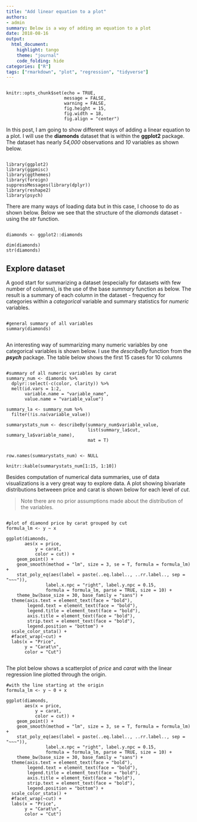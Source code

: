 ```yaml
---
title: "Add linear equation to a plot"
authors:
- admin
summary: Below is a way of adding an equation to a plot
date: 2018-08-16
output: 
  html_document:
    highlight: tango
    theme: "journal"
    code_folding: hide
categories: ["R"]
tags: ["rmarkdown", "plot", "regression", "tidyverse"]
---
```


```{r setup, include=FALSE}

knitr::opts_chunk$set(echo = TRUE,
                      message = FALSE,
                      warning = FALSE,
                      fig.height = 15,
                      fig.width = 18,
                      fig.align = "center")

```

In this post, I am going to show different ways of adding a linear equation to a plot. I will use 
the **diamonds** dataset that is within the **ggplot2** package.
The dataset has nearly _54,000_ observations and _10_ variables as shown below.

```{r Load libraries}

library(ggplot2)
library(ggpmisc)
library(ggthemes)
library(foreign)
suppressMessages(library(dplyr))
library(reshape2)
library(psych)

```

There are many ways of loading data but in this case, I choose to do as shown below. Below we see that
the structure of the _diamonds_ dataset - using the _str_ function.
```{r Load data}

diamonds <- ggplot2::diamonds

dim(diamonds)
str(diamonds)

```


## Explore dataset

A good start for summarizing a dataset (especially for datasets with few number of columns), is the 
use of the base _summary_ function as below. The result is a summary of each column in the dataset -
frequency for categories within a _categorical_ variable and summary statistics for _numeric_ variables. 

```{r explore data}

#general summary of all variables
summary(diamonds)


```

An interesting way of summarizing many numeric variables by one categorical variables is shown below.
I use the _describeBy_ function from the **_psych_** package. The table below shows the first 15 cases
for 10 columns

```{r summary of numeric variables by carat}

#summary of all numeric variables by carat
summary_num <- diamonds %>%
  dplyr::select(-c(color, clarity)) %>%
  melt(id.vars = 1:2,
       variable.name = "variable_name",
       value.name = "variable_value")

summary_la <- summary_num %>%
  filter(!is.na(variable_value))

summarystats_num <- describeBy(summary_num$variable_value,
                               list(summary_la$cut, summary_la$variable_name),
                               mat = T)


row.names(summarystats_num) <- NULL

knitr::kable(summarystats_num[1:15, 1:10])

```

Besides computation of numerical data summaries, use of data visualizations is a very great way 
to explore data. A plot showing bivariate distributions betweeen price and carat is shown below for 
each level of _cut_.

> Note there are no prior assumptions made about the distribution of the variables.

```{r plot 1}

#plot of diamond price by carat grouped by cut
formula_lm <- y ~ x

ggplot(diamonds,
       aes(x = price,
           y = carat,
           color = cut)) +
    geom_point() +
    geom_smooth(method = "lm", size = 3, se = T, formula = formula_lm) +
    stat_poly_eq(aes(label = paste(..eq.label.., ..rr.label.., sep = "~~~")), 
               label.x.npc = "right", label.y.npc = 0.15,
               formula = formula_lm, parse = TRUE, size = 10) +
    theme_bw(base_size = 30, base_family = "sans") +
  theme(axis.text = element_text(face = "bold"),
        legend.text = element_text(face = "bold"),
        legend.title = element_text(face = "bold"),
        axis.title = element_text(face = "bold"),
        strip.text = element_text(face = "bold"),
        legend.position = "bottom") +
  scale_color_stata() +
  #facet_wrap(~cut) +
  labs(x = "Price",
       y = "Carat\n",
       color = "Cut")


```


The plot below shows a scatterplot of _price_ and _carat_ with the linear regression line plotted 
through the origin.

```{r plot 2}
#with the line starting at the origin
formula_lm <- y ~ 0 + x

ggplot(diamonds,
       aes(x = price,
           y = carat,
           color = cut)) +
    geom_point() +
    geom_smooth(method = "lm", size = 3, se = T, formula = formula_lm) +
    stat_poly_eq(aes(label = paste(..eq.label.., ..rr.label.., sep = "~~~")), 
               label.x.npc = "right", label.y.npc = 0.15,
               formula = formula_lm, parse = TRUE, size = 10) +
    theme_bw(base_size = 30, base_family = "sans") +
  theme(axis.text = element_text(face = "bold"),
        legend.text = element_text(face = "bold"),
        legend.title = element_text(face = "bold"),
        axis.title = element_text(face = "bold"),
        strip.text = element_text(face = "bold"),
        legend.position = "bottom") +
  scale_color_stata() +
  #facet_wrap(~cut) +
  labs(x = "Price",
       y = "Carat\n",
       color = "Cut")


```
